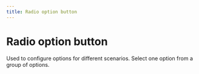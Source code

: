 ```yaml
---
title: Radio option button
---
```


# Radio option button

<div>Used to configure options for different scenarios. Select one option from a group of options.</div>
